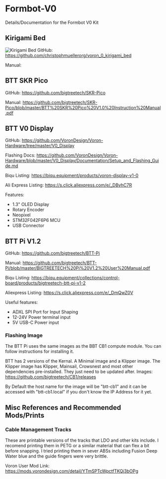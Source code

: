 # Formbot-V0
Details/Documentation for the Formbot V0 Kit

## Kirigami Bed
![Kirigami Bed](https://github.com/christophmuellerorg/voron_0_kirigami_bed/blob/master/Images/stealth_beta.png?raw=true)
GitHub: https://github.com/christophmuellerorg/voron_0_kirigami_bed

Manual: 

## BTT SKR Pico
GitHub: https://github.com/bigtreetech/SKR-Pico

Manual: https://github.com/bigtreetech/SKR-Pico/blob/master/BTT%20SKR%20Pico%20V1.0%20Instruction%20Manual.pdf

## BTT V0 Display
GitHub: https://github.com/VoronDesign/Voron-Hardware/tree/master/V0_Display

Flashing Docs: https://github.com/VoronDesign/Voron-Hardware/blob/master/V0_Display/Documentation/Setup_and_Flashing_Guide.md

Biqu Listing: https://biqu.equipment/products/voron-display-v1-0

Ali Express Listing: https://s.click.aliexpress.com/e/_DBvhC7R

Features:
- 1.3" OLED Display
- Rotary Encoder
- Neopixel
- STM32F042F6P6 MCU
- USB Connector

## BTT Pi V1.2
GitHub: https://github.com/bigtreetech/BTT-Pi

Manual: https://github.com/bigtreetech/BTT-Pi/blob/master/BIGTREETECH%20Pi%20V1.2%20User%20Manual.pdf

Biqu Listing: https://biqu.equipment/collections/control-board/products/bigtreetech-btt-pi-v1-2

Aliexpress Listing: https://s.click.aliexpress.com/e/_DmQwZ0V

Useful features:
- ADXL SPI Port for Input Shaping
- 12-24V Power terminal input
- 5V USB-C Power input

### Flashing Image
The BTT Pi uses the same images as the BBT CB1 compute module. You can follow instructions for installing it.

BTT has 2 versions of the Kernal. A Minimal image and a Klipper image. The Klipper image has Klipper, Mainsail, Crowsnest and most other dependencies pre-installed. They just need to be updated after.
Images: https://github.com/bigtreetech/CB1/releases

By Default the host name for the image will be "btt-cb1" and it can be accessed with "btt-cb1.local" if you don't know the IP Address for it yet.

## Misc References and Recommended Mods/Prints

### Cable Management Tracks
These are printable versions of the tracks that LDO and other kits include.
I recomend printing them in PETG or a similar material that can flex a bit before snapping. I tried printing them in sever ABSs including Fusion Deep Water blue and the guide fingers were very brittle.

Voron User Mod Link: https://mods.vorondesign.com/detail/YTmSPTcWpctfTKQj3bOPg
